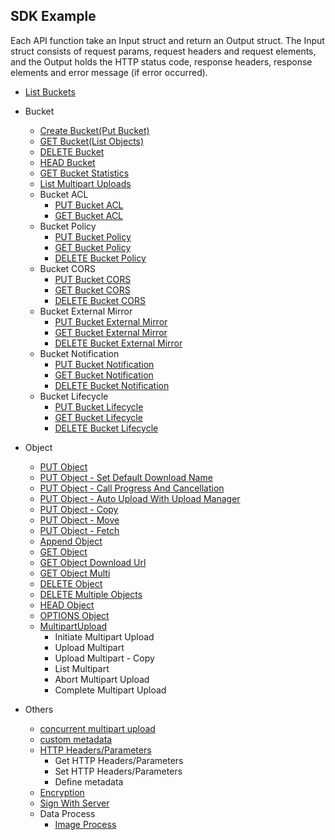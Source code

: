 ## SDK Example

Each API function take an Input struct and return an Output struct.
The Input struct consists of request params, request headers and request elements,
and the Output holds the HTTP status code, response headers, response elements and error message (if error occurred).

- [List Buckets](./example/list_buckets.md)
- Bucket

  - [Create Bucket(Put Bucket)](./example/create_bucket.md)
  - [GET Bucket(List Objects)](./example/list_objects.md)
  - [DELETE Bucket](./example/delete_bucket.md)
  - [HEAD Bucket](./example/head_bucket.md)
  - [GET Bucket Statistics](./example/get_bucket_statistics.md)
  - [List Multipart Uploads](./example/list_multipart_uploads.md)
  - Bucket ACL
    - [PUT Bucket ACL](./example/put_ACL.md)
    - [GET Bucket ACL](./example/get_bucket_acl.md)
  - Bucket Policy
    - [PUT Bucket Policy](./example/put_bucket_policy.md)
    - [GET Bucket Policy](./example/get_bucket_policy.md)
    - [DELETE Bucket Policy](./example/delete_bucket_policy.md)
  - Bucket CORS
    - [PUT Bucket CORS](./example/put_bucket_cors.md)
    - [GET Bucket CORS](./example/get_bucket_cors.md)
    - [DELETE Bucket CORS](./example/delete_bucket_cors.md)
  - Bucket External Mirror
    - [PUT Bucket External Mirror](./example/put_bucket_external_mirror.md)
    - [GET Bucket External Mirror](./example/get_bucket_external_mirror.md)
    - [DELETE Bucket External Mirror](./example/delete_bucket_external_mirror.md)
  - Bucket Notification
    - [PUT Bucket Notification](./example/put_bucket_notification.md)
    - [GET Bucket Notification](./example/get_bucket_notification.md)
    - [DELETE Bucket Notification](./example/delete_bucket_notification.md)
  - Bucket Lifecycle
    - [PUT Bucket Lifecycle](./example/put_bucket_lifecycle.md)
    - [GET Bucket Lifecycle](./example/get_bucket_lifecycle.md)
    - [DELETE Bucket Lifecycle](./example/delete_bucket_lifecycle.md)

- Object

  - [PUT Object](./example/put_object.md)
  - [PUT Object - Set Default Download Name](./example/put_object_and_set_default_download_name.md)
  - [PUT Object - Call Progress And Cancellation](./example/upload_progress_cancellation.md)
  - [PUT Object - Auto Upload With Upload Manager](./example/auto_upload.md)
  - [PUT Object - Copy](./example/copy_object.md)
  - [PUT Object - Move](./example/move_object.md)
  - [PUT Object - Fetch](./example/put_object_fetch.md)
  - [Append Object](./example/append_object.md)
  - [GET Object](./example/get_object.md)
  - [GET Object Download Url](./example/get_object_url.md)
  - [GET Object Multi](example/get_object_by_segment.md)
  - [DELETE Object](./example/delete_object.md)
  - [DELETE Multiple Objects](./example/delete_mulitple_objects.md)
  - [HEAD Object](./example/head_object.md)
  - [OPTIONS Object](./example/options_object.md)
  - [MultipartUpload](./example/multipart_upload.md)
    - Initiate Multipart Upload
    - Upload Multipart
    - Upload Multipart - Copy
    - List Multipart
    - Abort Multipart Upload
    - Complete Multipart Upload

- Others
  - [concurrent multipart upload](./example/concurrent_multi_upload.md)
  - [custom metadata](./example/custom_metadata.md)
  - [HTTP Headers/Parameters](./example/get_set_http_headers.md)
    - Get HTTP Headers/Parameters
    - Set HTTP Headers/Parameters
    - Define metadata
  - [Encryption](./example/encryption.md)
  - [Sign With Server](./example/sign_with_server.md)
  - Data Process
    - [Image Process](./example/image_process.md)
